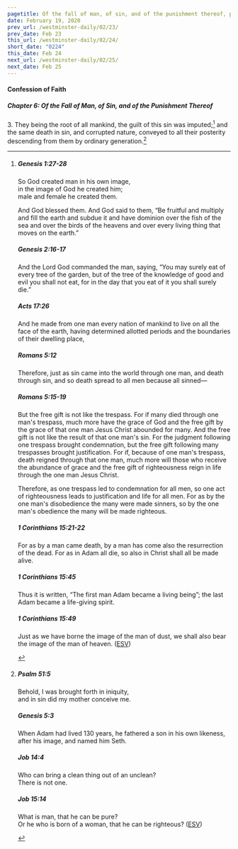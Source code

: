 ```yaml
---
pagetitle: Of the fall of man, of sin, and of the punishment thereof, part 3
date: February 19, 2020
prev_url: /westminster-daily/02/23/
prev_date: Feb 23
this_url: /westminster-daily/02/24/
short_date: "0224"
this_date: Feb 24
next_url: /westminster-daily/02/25/
next_date: Feb 25
---
```


#### Confession of Faith

##### Chapter 6: Of the Fall of Man, of Sin, and of the Punishment Thereof

3\. They being the root of all mankind, the guilt of this sin was imputed;[^fnref:wcf1] and the same death in sin, and corrupted nature, conveyed to all their posterity descending from them by ordinary generation.[^fnref:wcf2]

[^fnref:wcf1]: <div class="esv"><h5>Genesis 1:27-28</h5> <div class="esv-text"><div class="block-indent"> <p class="line-group" id="p01001027.01-1">So God created man in his own image,<br /> <span class="indent"></span>in the image of God he created him;<br /> <span class="indent"></span>male and female he created them.</p> </div>  <p id="p01001028.01-1">And God blessed them. And God said to them, &#8220;Be fruitful and multiply and fill the earth and subdue it and have dominion over the fish of the sea and over the birds of the heavens and over every living thing that moves on the earth.&#8221;</p> </div><h5>Genesis 2:16-17</h5> <div class="esv-text"><p id="p01002016.01-2">And the <span class="small-caps">Lord</span> God commanded the man, saying, &#8220;You may surely eat of every tree of the garden, but of the tree of the knowledge of good and evil you shall not eat, for in the day that you eat of it you shall surely die.&#8221;</p> </div><h5>Acts 17:26</h5> <div class="esv-text"><p id="p44017026.01-3">And he made from one man every nation of mankind to live on all the face of the earth, having determined allotted periods and the boundaries of their dwelling place,</p> </div><h5>Romans 5:12</h5> <div class="esv-text"> <p id="p45005012.07-4">Therefore, just as sin came into the world through one man, and death through sin, and so death spread to all men because all sinned&#8212;</p> </div><h5>Romans 5:15-19</h5> <div class="esv-text"><p id="p45005015.01-5">But the free gift is not like the trespass. For if many died through one man's trespass, much more have the grace of God and the free gift by the grace of that one man Jesus Christ abounded for many. And the free gift is not like the result of that one man's sin. For the judgment following one trespass brought condemnation, but the free gift following many trespasses brought justification. For if, because of one man's trespass, death reigned through that one man, much more will those who receive the abundance of grace and the free gift of righteousness reign in life through the one man Jesus Christ.</p>  <p id="p45005018.01-5">Therefore, as one trespass led to condemnation for all men, so one act of righteousness leads to justification and life for all men. For as by the one man's disobedience the many were made sinners, so by the one man's obedience the many will be made righteous.</p> </div><h5>1 Corinthians 15:21-22</h5> <div class="esv-text"><p id="p46015021.01-6">For as by a man came death, by a man has come also the resurrection of the dead. For as in Adam all die, so also in Christ shall all be made alive.</p> </div><h5>1 Corinthians 15:45</h5> <div class="esv-text"><p id="p46015045.01-7">Thus it is written, &#8220;The first man Adam became a living being&#8221;; the last Adam became a life-giving spirit.</p> </div><h5>1 Corinthians 15:49</h5> <div class="esv-text"><p id="p46015049.01-8">Just as we have borne the image of the man of dust, we shall also bear the image of the man of heaven.  (<a href="http://www.esv.org" class="copyright">ESV</a>)</p> </div> </div>

[^fnref:wcf2]: <div class="esv"><h5>Psalm 51:5</h5> <div class="esv-text"><div class="block-indent"> <p class="line-group" id="p19051005.01-1">Behold, I was brought forth in iniquity,<br /> <span class="indent"></span>and in sin did my mother conceive me.</p> </div> </div><h5>Genesis 5:3</h5> <div class="esv-text"><p id="p01005003.01-2">When Adam had lived 130 years, he fathered a son in his own likeness, after his image, and named him Seth.</p> </div><h5>Job 14:4</h5> <div class="esv-text"><div class="block-indent"> <p class="line-group" id="p18014004.01-3">Who can bring a clean thing out of an unclean?<br /> <span class="indent"></span>There is not one.</p> </div> </div><h5>Job 15:14</h5> <div class="esv-text"><div class="block-indent"> <p class="line-group" id="p18015014.01-4">What is man, that he can be pure?<br /> <span class="indent"></span>Or he who is born of a woman, that he can be righteous?  (<a href="http://www.esv.org" class="copyright">ESV</a>)</p> </div> </div> </div>

